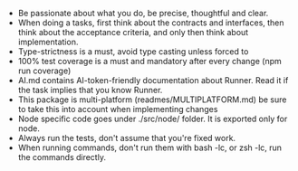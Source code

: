 - Be passionate about what you do, be precise, thoughtful and clear.
- When doing a tasks, first think about the contracts and interfaces, then think about the acceptance criteria, and only then think about implementation.
- Type-strictness is a must, avoid type casting unless forced to
- 100% test coverage is a must and mandatory after every change (npm run coverage)
- AI.md contains AI-token-friendly documentation about Runner. Read it if the task implies that you know Runner.
- This package is multi-platform (readmes/MULTIPLATFORM.md) be sure to take this into account when implementing changes
- Node specific code goes under ./src/node/ folder. It is exported only for node.
- Always run the tests, don't assume that you're fixed work.
- When running commands, don't run them with bash -lc, or zsh -lc, run the commands directly.
